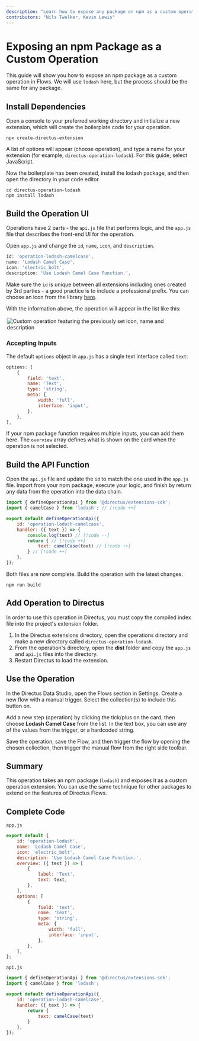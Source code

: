 ```yaml
---
description: "Learn how to expose any package on npm as a custom operation."
contributors: "Nils Twelker, Kevin Lewis"
---
```


# Exposing an npm Package as a Custom Operation

This guide will show you how to expose an npm package as a custom operation in Flows. We will use `lodash` here, but the
process should be the same for any package.

## Install Dependencies

Open a console to your preferred working directory and initialize a new extension, which will create the
boilerplate code for your operation.

```
npx create-directus-extension
```

A list of options will appear (choose operation), and type a name for your extension (for example,
`directus-operation-lodash`). For this guide, select JavaScript.

Now the boilerplate has been created, install the lodash package, and then open the directory in your code editor.

```
cd directus-operation-lodash
npm install lodash
```

## Build the Operation UI

Operations have 2 parts - the `api.js` file that performs logic, and the `app.js` file that describes the front-end UI
for the operation.

Open `app.js` and change the `id`, `name`, `icon`, and `description`.

```js
id: 'operation-lodash-camelcase',
name: 'Lodash Camel Case',
icon: 'electric_bolt',
description: 'Use Lodash Camel Case Function.',
```

Make sure the `id` is unique between all extensions including ones created by 3rd parties - a good practice is to
include a professional prefix. You can choose an icon from the library [here](https://fonts.google.com/icons).

With the information above, the operation will appear in the list like this:

<img src="https://marketing.directus.app/assets/8e5245cb-2454-4c46-8a59-04a325385d61.png" alt="Custom operation featuring the previously set icon, name and description" style="padding:3px 2px 2px;"/>

### Accepting Inputs

The default `options` object in `app.js` has a single text interface called `text`:

```js
options: [
	{
		field: 'text',
		name: 'Text',
		type: 'string',
		meta: {
			width: 'full',
			interface: 'input',
		},
	},
],
```

If your npm package function requires multiple inputs, you can add them here. The `overview` array defines what is shown
on the card when the operation is not selected.

## Build the API Function

Open the `api.js` file and update the `id` to match the one used in the `app.js` file. Import from your npm package,
execute your logic, and finish by return any data from the operation into the data chain.

```js
import { defineOperationApi } from '@directus/extensions-sdk';
import { camelCase } from 'lodash'; // [!code ++]

export default defineOperationApi({
	id: 'operation-lodash-camelcase',
	handler: ({ text }) => {
		console.log(text) // [!code --]
		return { // [!code ++]
			text: camelCase(text) // [!code ++]
		} // [!code ++]
	},
});
```

Both files are now complete. Build the operation with the latest changes.

```
npm run build
```

## Add Operation to Directus

In order to use this operation in Directus, you must copy the compiled index file into the project's extension folder.

1. In the Directus extensions directory, open the operations directory and make a new directory called
   `directus-operation-lodash`.
2. From the operation's directory, open the **dist** folder and copy the `app.js` and `api.js` files into the directory.
3. Restart Directus to load the extension.

## Use the Operation

In the Directus Data Studio, open the Flows section in Settings. Create a new flow with a manual trigger. Select the
collection(s) to include this button on.

Add a new step (operation) by clicking the tick/plus on the card, then choose **Lodash Camel Case** from the list. In
the text box, you can use any of the values from the trigger, or a hardcoded string.

Save the operation, save the Flow, and then trigger the flow by opening the chosen collection, then trigger the manual
flow from the right side toolbar.

## Summary

This operation takes an npm package (`lodash`) and exposes it as a custom operation extension. You can use the same
technique for other packages to extend on the features of Directus Flows.

## Complete Code

`app.js`

```js
export default {
	id: 'operation-lodash',
	name: 'Lodash Camel Case',
	icon: 'electric_bolt',
	description: 'Use Lodash Camel Case Function.',
	overview: ({ text }) => [
		{
			label: 'Text',
			text: text,
		},
	],
	options: [
		{
			field: 'text',
			name: 'Text',
			type: 'string',
			meta: {
				width: 'full',
				interface: 'input',
			},
		},
	],
};
```

`api.js`

```js
import { defineOperationApi } from '@directus/extensions-sdk';
import { camelCase } from 'lodash';

export default defineOperationApi({
	id: 'operation-lodash-camelcase',
	handler: ({ text }) => {
		return {
			text: camelCase(text)
		}
	},
});
```
